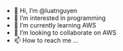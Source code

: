 - 👋 Hi, I’m @luatnguyen
- 👀 I’m interested in programming
- 🌱 I’m currently learning AWS
- 💞️ I’m looking to collaborate on AWS
- 📫 How to reach me ...

<!---
luatnguyen/luatnguyen is a ✨ special ✨ repository because its `README.md` (this file) appears on your GitHub profile.
You can click the Preview link to take a look at your changes.
--->
